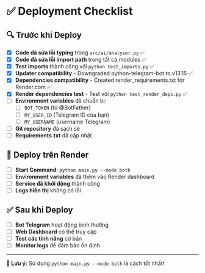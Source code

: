 # ✅ **Deployment Checklist**

## 🔍 **Trước khi Deploy**

- [x] **Code đã sửa lỗi typing** trong `src/ai/analyzer.py` ✅
- [x] **Code đã sửa lỗi import path** trong tất cả modules ✅
- [x] **Test imports** thành công với `python test_imports.py` ✅
- [x] **Updater compatibility** - Downgraded python-telegram-bot to v13.15 ✅
- [x] **Dependencies compatibility** - Created render_requirements.txt for Render.com ✅
- [x] **Render dependencies test** - Test với `python test_render_deps.py` ✅
- [ ] **Environment variables** đã chuẩn bị:
  - [ ] `BOT_TOKEN` (từ @BotFather)
  - [ ] `MY_USER_ID` (Telegram ID của bạn)
  - [ ] `MY_USERNAME` (username Telegram)
- [ ] **Git repository** đã sạch sẽ
- [ ] **Requirements.txt** đã cập nhật

## 🚀 **Deploy trên Render**

- [ ] **Start Command**: `python main.py --mode both`
- [ ] **Environment variables** đã thêm vào Render dashboard
- [ ] **Service đã khởi động** thành công
- [ ] **Logs hiển thị** không có lỗi

## ✅ **Sau khi Deploy**

- [ ] **Bot Telegram** hoạt động bình thường
- [ ] **Web Dashboard** có thể truy cập
- [ ] **Test các tính năng** cơ bản
- [ ] **Monitor logs** để đảm bảo ổn định

---

**🎯 Lưu ý:** Sử dụng `python main.py --mode both` là cách tốt nhất!
